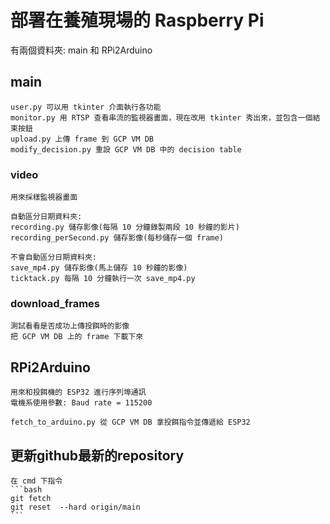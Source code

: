 # 部署在養殖現場的 Raspberry Pi
有兩個資料夾: main 和 RPi2Arduino

## main
    user.py 可以用 tkinter 介面執行各功能  
    monitor.py 用 RTSP 查看串流的監視器畫面，現在改用 tkinter 秀出來，並包含一個結束按鈕
    upload.py 上傳 frame 到 GCP VM DB  
    modify_decision.py 重設 GCP VM DB 中的 decision table  

### video
    用來採樣監視器畫面

    自動區分日期資料夾:
    recording.py 儲存影像(每隔 10 分鐘錄製兩段 10 秒鐘的影片)
    recording_perSecond.py 儲存影像(每秒儲存一個 frame)

    不會自動區分日期資料夾:
    save_mp4.py 儲存影像(馬上儲存 10 秒鐘的影像)
    ticktack.py 每隔 10 分鐘執行一次 save_mp4.py

### download_frames
    測試看看是否成功上傳投餌時的影像
    把 GCP VM DB 上的 frame 下載下來

## RPi2Arduino
    用來和投餌機的 ESP32 進行序列埠通訊  
    電機系使用參數: Baud rate = 115200  

    fetch_to_arduino.py 從 GCP VM DB 拿投餌指令並傳遞給 ESP32  


## 更新github最新的repository
    在 cmd 下指令
    ```bash
    git fetch
    git reset  --hard origin/main
    ```